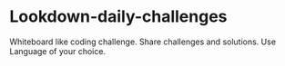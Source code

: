 # Lookdown-daily-challenges
Whiteboard like coding challenge. Share challenges and solutions. Use Language of your choice.
